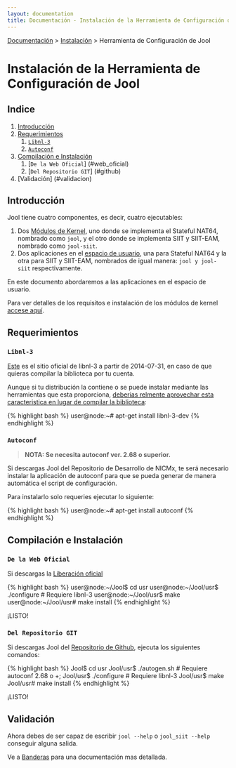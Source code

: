 ```yaml
---
layout: documentation
title: Documentación - Instalación de la Herramienta de Configuración de Jool
---
```


[Documentación](esp-doc-index.html) > [Instalación](esp-doc-index.html#instalacion) > Herramienta de Configuración de Jool

# Instalación de la Herramienta de Configuración de Jool

## Indice

1. [Introducción](#introduccion)
2. [Requerimientos](#requerimientos)
	1. [`Libnl-3`](#libnl-3)
	2. [`Autoconf`](#autoconf)
3. [Compilación e Instalación](#compilacion_instalacion)
	1. [`De la Web Oficial`] (#web_oficial)
	2. [`Del Repositorio GIT`] (#github)
4. [Validación] (#validacion)

## Introducción

Jool tiene cuatro componentes, es decir, cuatro ejecutables:

1. Dos [Módulos de Kernel](https://es.wikipedia.org/wiki/M%C3%B3dulo_de_n%C3%BAcleo), uno donde se implementa el Stateful NAT64, nombrado como `jool`, y el otro donde se implementa SIIT y SIIT-EAM, nombrado como `jool-siit`. 
2. Dos aplicaciones en el [espacio de usuario](http://es.wikipedia.org/wiki/Espacio_de_usuario), una para Stateful NAT64 y la otra para SIIT y SIIT-EAM, nombrados de igual manera: `jool y jool-siit` respectivamente.

En este documento abordaremos a las aplicaciones en el espacio de usuario.

Para ver detalles de los requisitos e instalación de los módulos de kernel [accese aquí](esp-mod-install.html).

## Requerimientos

### `Libnl-3`

[Este](http://www.carisma.slowglass.com/~tgr/libnl/) es el sitio oficial de libnl-3 a partir de 2014-07-31, en caso de que quieras compilar la biblioteca por tu cuenta.

Aunque si tu distribución la contiene o se puede instalar mediante las herramientas que esta proporciona, [deberias relmente aprovechar esta caracteristica en lugar de compilar la biblioteca](http://www.carisma.slowglass.com/~tgr/libnl/):

{% highlight bash %}
user@node:~# apt-get install libnl-3-dev
{% endhighlight %}

### `Autoconf`

> **NOTA: Se necesita autoconf ver. 2.68 o superior.**

Si descargas Jool del Repositorio de Desarrollo de NICMx, te será necesario instalar la aplicación de autoconf para que se pueda generar de manera automática el script de configuración.

Para instalarlo solo requeries ejecutar lo siguiente:

{% highlight bash %}
user@node:~# apt-get install autoconf
{% endhighlight %}

## Compilación e Instalación

### `De la Web Oficial`

Si descargas la [Liberación oficial](esp-download.html)

{% highlight bash %}
user@node:~/Jool$ cd usr
user@node:~/Jool/usr$ ./configure # Requiere libnl-3
user@node:~/Jool/usr$ make
user@node:~/Jool/usr# make install
{% endhighlight %}

¡LISTO!

### `Del Repositorio GIT`

Si descargas Jool del [Repositorio de Github](https://github.com/NICMx/NAT64), ejecuta los siguientes comandos:

{% highlight bash %}
Jool$ cd usr
Jool/usr$ ./autogen.sh # Requiere autoconf 2.68 o +;
Jool/usr$ ./configure  # Requiere libnl-3
Jool/usr$ make
Jool/usr# make install
{% endhighlight %}

¡LISTO! 

## Validación

Ahora debes de ser capaz de escribir `jool --help` o `jool_siit --help` conseguir alguna salida. 

Ve a [Banderas](esp-usr-flags.html) para una documentación mas detallada.

